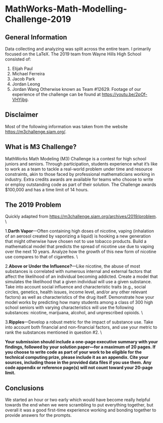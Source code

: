# MathWorks-Math-Modelling-Challenge-2019

## General Information
Data collecting and analyzing was split across the entire team. I primarily focused on the LaTeX.
The 2019 team from Wayne Hills High School consisted of:
1. Elijah Paul
2. Michael Ferreira
3. Jacob Park
4. Jordan Leong
5. Jordan Wang
Otherwise known as Team #12629.
Footage of our experience of the challenge can be found at https://youtu.be/2pOf-VHYjbg.

## Disclaimer
Most of the following information was taken from the website https://m3challenge.siam.org/.

## What is M3 Challenge?
MathWorks Math Modeling (M3) Challenge is a contest for high school juniors and seniors. Through participation, students experience what it’s like to work as a team to tackle a real-world problem under time and resource constraints, akin to those faced by professional mathematicians working in industry. Extra credits awards are available for teams who choose to write or employ outstanding code as part of their solution. The Challenge awards $100,000 and has a time limit of 14 hours.

## The 2019 Problem
Quickly adapted from https://m3challenge.siam.org/archives/2019/problem. \

1.**Darth Vapor**—Often containing high doses of nicotine, vaping (inhalation of an aerosol created by vaporizing a liquid) is hooking a new generation that might otherwise have chosen not to use tobacco products. Build a mathematical model that predicts the spread of nicotine use due to vaping over the next 10 years. Analyze how the growth of this new form of nicotine use compares to that of cigarettes. \
 
2.**Above or Under the Influence?**—Like nicotine, the abuse of most substances is correlated with numerous internal and external factors that affect the likelihood of an individual becoming addicted. Create a model that simulates the likelihood that a given individual will use a given substance. Take into account social influence and characteristic traits (e.g., social circles, genetics, health issues, income level, and/or any other relevant factors) as well as characteristics of the drug itself. Demonstrate how your model works by predicting how many students among a class of 300 high school seniors with varying characteristics will use the following substances: nicotine, marijuana, alcohol, and unprescribed opioids. \
 
3.**Ripples**—Develop a robust metric for the impact of substance use. Take into account both financial and non-financial factors, and use your metric to rank the substances mentioned in question #2. \

**Your submission should include a one-page executive summary with your findings, followed by your solution paper—for a maximum of 20 pages. If you choose to write code as part of your work to be eligible for the technical computing prize, please include it as an appendix. Cite your sources, including those in the provided data files if you use them. Any code appendix or reference page(s) will not count toward your 20-page limit.**

## Conclusions
We started an hour or two early which would have become really helpful towards the end when we were scrambling to put everything together, but overall it was a good first-time experience working and bonding together to provide answers for the prompts.
